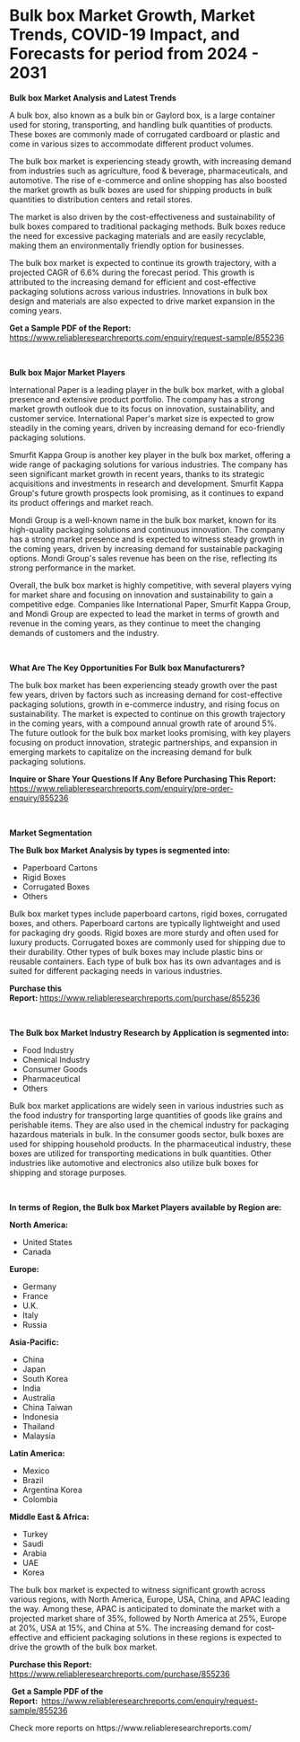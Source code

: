 <p><h1>Bulk box Market Growth, Market Trends, COVID-19 Impact, and Forecasts for period from 2024 - 2031</h1></p><p><strong>Bulk box Market Analysis and Latest Trends</strong></p>
<p><p>A bulk box, also known as a bulk bin or Gaylord box, is a large container used for storing, transporting, and handling bulk quantities of products. These boxes are commonly made of corrugated cardboard or plastic and come in various sizes to accommodate different product volumes.</p><p>The bulk box market is experiencing steady growth, with increasing demand from industries such as agriculture, food & beverage, pharmaceuticals, and automotive. The rise of e-commerce and online shopping has also boosted the market growth as bulk boxes are used for shipping products in bulk quantities to distribution centers and retail stores.</p><p>The market is also driven by the cost-effectiveness and sustainability of bulk boxes compared to traditional packaging methods. Bulk boxes reduce the need for excessive packaging materials and are easily recyclable, making them an environmentally friendly option for businesses.</p><p>The bulk box market is expected to continue its growth trajectory, with a projected CAGR of 6.6% during the forecast period. This growth is attributed to the increasing demand for efficient and cost-effective packaging solutions across various industries. Innovations in bulk box design and materials are also expected to drive market expansion in the coming years.</p></p>
<p><strong>Get a Sample PDF of the Report:&nbsp;</strong> <a href="https://www.reliableresearchreports.com/enquiry/request-sample/855236">https://www.reliableresearchreports.com/enquiry/request-sample/855236</a></p>
<p>&nbsp;</p>
<p><strong>Bulk box Major Market Players</strong></p>
<p><p>International Paper is a leading player in the bulk box market, with a global presence and extensive product portfolio. The company has a strong market growth outlook due to its focus on innovation, sustainability, and customer service. International Paper's market size is expected to grow steadily in the coming years, driven by increasing demand for eco-friendly packaging solutions.</p><p>Smurfit Kappa Group is another key player in the bulk box market, offering a wide range of packaging solutions for various industries. The company has seen significant market growth in recent years, thanks to its strategic acquisitions and investments in research and development. Smurfit Kappa Group's future growth prospects look promising, as it continues to expand its product offerings and market reach.</p><p>Mondi Group is a well-known name in the bulk box market, known for its high-quality packaging solutions and continuous innovation. The company has a strong market presence and is expected to witness steady growth in the coming years, driven by increasing demand for sustainable packaging options. Mondi Group's sales revenue has been on the rise, reflecting its strong performance in the market.</p><p>Overall, the bulk box market is highly competitive, with several players vying for market share and focusing on innovation and sustainability to gain a competitive edge. Companies like International Paper, Smurfit Kappa Group, and Mondi Group are expected to lead the market in terms of growth and revenue in the coming years, as they continue to meet the changing demands of customers and the industry.</p></p>
<p>&nbsp;</p>
<p><strong>What Are The Key Opportunities For Bulk box Manufacturers?</strong></p>
<p><p>The bulk box market has been experiencing steady growth over the past few years, driven by factors such as increasing demand for cost-effective packaging solutions, growth in e-commerce industry, and rising focus on sustainability. The market is expected to continue on this growth trajectory in the coming years, with a compound annual growth rate of around 5%. The future outlook for the bulk box market looks promising, with key players focusing on product innovation, strategic partnerships, and expansion in emerging markets to capitalize on the increasing demand for bulk packaging solutions.</p></p>
<p><strong>Inquire or Share Your Questions If Any Before Purchasing This Report:</strong> <a href="https://www.reliableresearchreports.com/enquiry/pre-order-enquiry/855236">https://www.reliableresearchreports.com/enquiry/pre-order-enquiry/855236</a></p>
<p>&nbsp;</p>
<p><strong>Market Segmentation</strong></p>
<p><strong>The Bulk box Market Analysis by types is segmented into:</strong></p>
<p><ul><li>Paperboard Cartons</li><li>Rigid Boxes</li><li>Corrugated Boxes</li><li>Others</li></ul></p>
<p><p>Bulk box market types include paperboard cartons, rigid boxes, corrugated boxes, and others. Paperboard cartons are typically lightweight and used for packaging dry goods. Rigid boxes are more sturdy and often used for luxury products. Corrugated boxes are commonly used for shipping due to their durability. Other types of bulk boxes may include plastic bins or reusable containers. Each type of bulk box has its own advantages and is suited for different packaging needs in various industries.</p></p>
<p><strong>Purchase this Report:&nbsp;</strong><a href="https://www.reliableresearchreports.com/purchase/855236">https://www.reliableresearchreports.com/purchase/855236</a></p>
<p>&nbsp;</p>
<p><strong>The Bulk box Market Industry Research by Application is segmented into:</strong></p>
<p><ul><li>Food Industry</li><li>Chemical Industry</li><li>Consumer Goods</li><li>Pharmaceutical</li><li>Others</li></ul></p>
<p><p>Bulk box market applications are widely seen in various industries such as the food industry for transporting large quantities of goods like grains and perishable items. They are also used in the chemical industry for packaging hazardous materials in bulk. In the consumer goods sector, bulk boxes are used for shipping household products. In the pharmaceutical industry, these boxes are utilized for transporting medications in bulk quantities. Other industries like automotive and electronics also utilize bulk boxes for shipping and storage purposes.</p></p>
<p>&nbsp;</p>
<p><strong>In terms of Region, the Bulk box Market Players available by Region are:</strong></p>
<p>
    <p> <strong> North America: </strong>
        <ul>
            <li>United States</li>
            <li>Canada</li>
        </ul>
        </p> 
    <p> <strong> Europe: </strong>
        <ul>
            <li>Germany</li>
            <li>France</li>
            <li>U.K.</li>
            <li>Italy</li>
            <li>Russia</li>
        </ul>
        </p> 
    <p> <strong> Asia-Pacific: </strong>
        <ul>
            <li>China</li>
            <li>Japan</li>
            <li>South Korea</li>
            <li>India</li>
            <li>Australia</li>
            <li>China Taiwan</li>
            <li>Indonesia</li>
            <li>Thailand</li>
            <li>Malaysia</li>
        </ul>
        </p> 
    <p> <strong> Latin America: </strong>
        <ul>
            <li>Mexico</li>
            <li>Brazil</li>
            <li>Argentina Korea</li>
            <li>Colombia</li>
        </ul>
        </p> 
    <p> <strong> Middle East & Africa: </strong>
        <ul>
            <li>Turkey</li>
            <li>Saudi</li>
            <li>Arabia</li>
            <li>UAE</li>
            <li>Korea</li>
        </ul>
    </p>
    </p>
<p><p>The bulk box market is expected to witness significant growth across various regions, with North America, Europe, USA, China, and APAC leading the way. Among these, APAC is anticipated to dominate the market with a projected market share of 35%, followed by North America at 25%, Europe at 20%, USA at 15%, and China at 5%. The increasing demand for cost-effective and efficient packaging solutions in these regions is expected to drive the growth of the bulk box market.</p></p>
<p><strong>Purchase this Report: </strong><a href="https://www.reliableresearchreports.com/purchase/855236">https://www.reliableresearchreports.com/purchase/855236</a></p>
<p>&nbsp;<strong>Get a Sample PDF of the Report:&nbsp;&nbsp;</strong><a href="https://www.reliableresearchreports.com/enquiry/request-sample/855236">https://www.reliableresearchreports.com/enquiry/request-sample/855236</a></p>
<p><strong></strong></p>
<p>Check more reports on https://www.reliableresearchreports.com/</p>